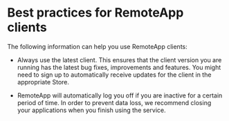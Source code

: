 
<properties 
    pageTitle="Best practices Azure RemoteApp clients"
    description="Learn about best practices for using the RemoteApp clients" 
    services="remoteapp" 
    solutions="" documentationCenter="" 
    authors="lizap" 
    manager="mbaldwin" />

<tags 
    ms.service="remoteapp" 
    ms.workload="compute" 
    ms.tgt_pltfrm="na" 
    ms.devlang="na" 
    ms.topic="article" 
    ms.date="05/28/2015" 
    ms.author="elizapo" />



# Best practices for RemoteApp clients

The following information can help you use RemoteApp clients:

- Always use the latest client. This ensures that the client version you are running has the latest bug fixes, improvements and features. You might need to sign up to automatically receive updates for the client in the appropriate Store.

- RemoteApp will automatically log you off if you are inactive for a certain period of time. In order to prevent data loss, we recommend closing your applications when you finish using the service.
